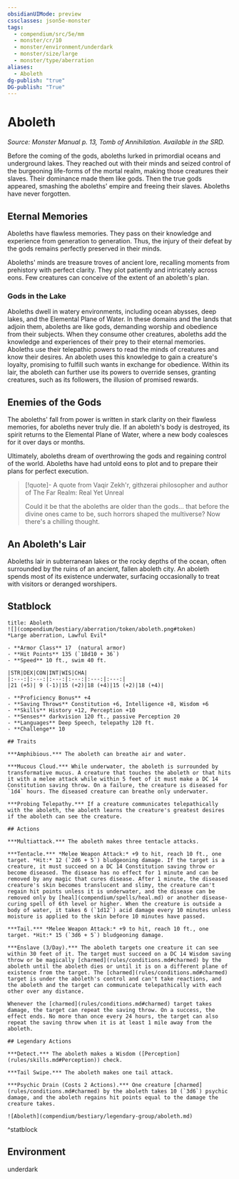 ```yaml
---
obsidianUIMode: preview
cssclasses: json5e-monster
tags:
  - compendium/src/5e/mm
  - monster/cr/10
  - monster/environment/underdark
  - monster/size/large
  - monster/type/aberration
aliases:
  - Aboleth
dg-publish: "true"
DG-publish: "True"
---
```

# Aboleth
*Source: Monster Manual p. 13, Tomb of Annihilation. Available in the SRD.*  

Before the coming of the gods, aboleths lurked in primordial oceans and underground lakes. They reached out with their minds and seized control of the burgeoning life-forms of the mortal realm, making those creatures their slaves. Their dominance made them like gods. Then the true gods appeared, smashing the aboleths' empire and freeing their slaves. Aboleths have never forgotten.

## Eternal Memories

Aboleths have flawless memories. They pass on their knowledge and experience from generation to generation. Thus, the injury of their defeat by the gods remains perfectly preserved in their minds.

Aboleths' minds are treasure troves of ancient lore, recalling moments from prehistory with perfect clarity. They plot patiently and intricately across eons. Few creatures can conceive of the extent of an aboleth's plan.

### Gods in the Lake

Aboleths dwell in watery environments, including ocean abysses, deep lakes, and the Elemental Plane of Water. In these domains and the lands that adjoin them, aboleths are like gods, demanding worship and obedience from their subjects. When they consume other creatures, aboleths add the knowledge and experiences of their prey to their eternal memories. Aboleths use their telepathic powers to read the minds of creatures and know their desires. An aboleth uses this knowledge to gain a creature's loyalty, promising to fulfill such wants in exchange for obedience. Within its lair, the aboleth can further use its powers to override senses, granting creatures, such as its followers, the illusion of promised rewards.

## Enemies of the Gods

The aboleths' fall from power is written in stark clarity on their flawless memories, for aboleths never truly die. If an aboleth's body is destroyed, its spirit returns to the Elemental Plane of Water, where a new body coalesces for it over days or months.

Ultimately, aboleths dream of overthrowing the gods and regaining control of the world. Aboleths have had untold eons to plot and to prepare their plans for perfect execution.

> [!quote]- A quote from Vaqir Zekh'r, githzerai philosopher and author of The Far Realm: Real Yet Unreal  
> 
> Could it be that the aboleths are older than the gods... that before the divine ones came to be, such horrors shaped the multiverse? Now there's a chilling thought.

## An Aboleth's Lair

Aboleths lair in subterranean lakes or the rocky depths of the ocean, often surrounded by the ruins of an ancient, fallen aboleth city. An aboleth spends most of its existence underwater, surfacing occasionally to treat with visitors or deranged worshipers.

## Statblock

```ad-statblock
title: Aboleth
![](compendium/bestiary/aberration/token/aboleth.png#token)
*Large aberration, Lawful Evil*

- **Armor Class** 17  (natural armor)
- **Hit Points** 135 (`18d10 + 36`)
- **Speed** 10 ft., swim 40 ft.

|STR|DEX|CON|INT|WIS|CHA|
|:---:|:---:|:---:|:---:|:---:|:---:|
|21 (+5)| 9 (-1)|15 (+2)|18 (+4)|15 (+2)|18 (+4)|

- **Proficiency Bonus** +4
- **Saving Throws** Constitution +6, Intelligence +8, Wisdom +6
- **Skills** History +12, Perception +10
- **Senses** darkvision 120 ft., passive Perception 20
- **Languages** Deep Speech, telepathy 120 ft.
- **Challenge** 10

## Traits

***Amphibious.*** The aboleth can breathe air and water.

***Mucous Cloud.*** While underwater, the aboleth is surrounded by transformative mucus. A creature that touches the aboleth or that hits it with a melee attack while within 5 feet of it must make a DC 14 Constitution saving throw. On a failure, the creature is diseased for `1d4` hours. The diseased creature can breathe only underwater.

***Probing Telepathy.*** If a creature communicates telepathically with the aboleth, the aboleth learns the creature's greatest desires if the aboleth can see the creature.

## Actions

***Multiattack.*** The aboleth makes three tentacle attacks.

***Tentacle.*** *Melee Weapon Attack:* +9 to hit, reach 10 ft., one target. *Hit:* 12 (`2d6 + 5`) bludgeoning damage. If the target is a creature, it must succeed on a DC 14 Constitution saving throw or become diseased. The disease has no effect for 1 minute and can be removed by any magic that cures disease. After 1 minute, the diseased creature's skin becomes translucent and slimy, the creature can't regain hit points unless it is underwater, and the disease can be removed only by [heal](compendium/spells/heal.md) or another disease-curing spell of 6th level or higher. When the creature is outside a body of water, it takes 6 (`1d12`) acid damage every 10 minutes unless moisture is applied to the skin before 10 minutes have passed.

***Tail.*** *Melee Weapon Attack:* +9 to hit, reach 10 ft., one target. *Hit:* 15 (`3d6 + 5`) bludgeoning damage.

***Enslave (3/Day).*** The aboleth targets one creature it can see within 30 feet of it. The target must succeed on a DC 14 Wisdom saving throw or be magically [charmed](rules/conditions.md#charmed) by the aboleth until the aboleth dies or until it is on a different plane of existence from the target. The [charmed](rules/conditions.md#charmed) target is under the aboleth's control and can't take reactions, and the aboleth and the target can communicate telepathically with each other over any distance.

Whenever the [charmed](rules/conditions.md#charmed) target takes damage, the target can repeat the saving throw. On a success, the effect ends. No more than once every 24 hours, the target can also repeat the saving throw when it is at least 1 mile away from the aboleth.

## Legendary Actions

***Detect.*** The aboleth makes a Wisdom ([Perception](rules/skills.md#Perception)) check.

***Tail Swipe.*** The aboleth makes one tail attack.

***Psychic Drain (Costs 2 Actions).*** One creature [charmed](rules/conditions.md#charmed) by the aboleth takes 10 (`3d6`) psychic damage, and the aboleth regains hit points equal to the damage the creature takes.

![Aboleth](compendium/bestiary/legendary-group/aboleth.md)
```
^statblock

## Environment

underdark